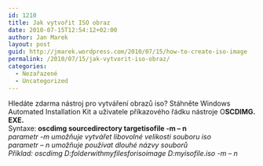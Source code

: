 ```yaml
---
id: 1210
title: Jak vytvořit ISO obraz
date: 2010-07-15T12:54:12+02:00
author: Jan Marek
layout: post
guid: http://jmarek.wordpress.com/2010/07/15/how-to-create-iso-image
permalink: /2010/07/15/jak-vytvorit-iso-obraz/
categories:
  - Nezařazené
  - Uncategorized
---
```

<div id="msgcns!6E7B9216726D07B8!363" class="bvMsg">
  <div>
    Hledáte zdarma nástroj pro vytváření obrazů iso? Stáhněte Windows Automated Installation Kit a uživatele příkazového řádku nástroje O<strong>SCDIMG. EXE.</strong>
  </div>
  
  <div>
  </div>
  
  <div>
    Syntaxe:<strong> oscdimg sourcedirectory targetisofile -m &#8211; n</strong>
  </div>
  
  <div>
  </div>
  
  <div>
    <em>parametr -m umožňuje vytvářet libovolné velikosti souboru iso</em>
  </div>
  
  <div>
    <em>parametr &#8211; n umožňuje používat dlouhé názvy souborů</em>
  </div>
  
  <div>
  </div>
  
  <div>
    <em>Příklad: oscdimg D:folderwithmyfilesforisoimage D:myisofile.iso -m &#8211; n</em>
  </div>
</div>

